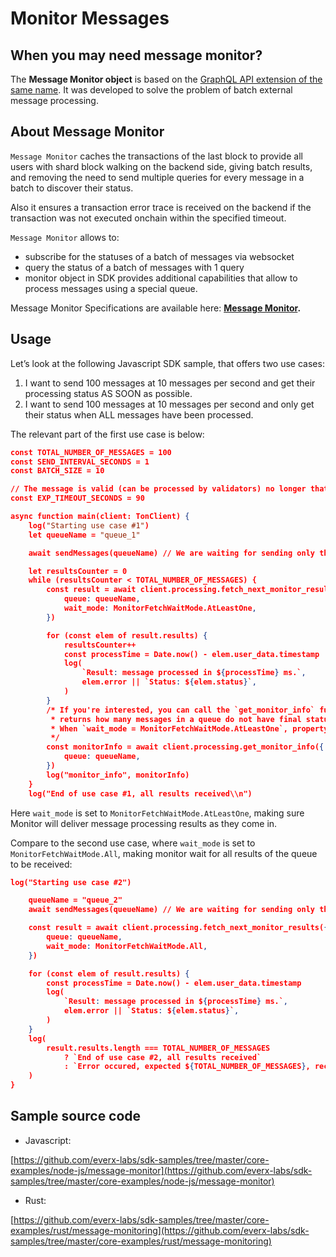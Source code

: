 # Monitor Messages

## When you may need message monitor?

The **Message Monitor object** is based on the [GraphQL API extension of the same name](https://docs.everplatform.dev/reference/graphql-api/message-monitor-api). It was developed to solve the problem of batch external message processing.

## About Message Monitor

`Message Monitor` caches the transactions of the last block to provide all users with shard block walking on the backend side, giving batch results, and removing the need to send multiple queries for every message in a batch to discover their status.

Also it ensures a transaction error trace is received on the backend if the transaction was not executed onchain within the specified timeout.

`Message Monitor` allows to:

* subscribe for the statuses of a batch of messages via websocket
* query the status of a batch of messages with 1 query
* monitor object in SDK provides additional capabilities that allow to process messages using a special queue.

Message Monitor Specifications are available here:  [**Message Monitor**](../../reference/types-and-methods/mod\_processing.md#monitor\_messages)**.**

## Usage

Let’s look at the following Javascript SDK sample, that offers two use cases:

1. I want to send 100 messages at 10 messages per second and get their processing status AS SOON as possible.
2. I want to send 100 messages at 10 messages per second and only get their status when ALL messages have been processed.

The relevant part of the first use case is below:

```json
const TOTAL_NUMBER_OF_MESSAGES = 100
const SEND_INTERVAL_SECONDS = 1
const BATCH_SIZE = 10

// The message is valid (can be processed by validators) no longer that 90 seconds after creation.
const EXP_TIMEOUT_SECONDS = 90

async function main(client: TonClient) {
    log("Starting use case #1")
    let queueName = "queue_1"

    await sendMessages(queueName) // We are waiting for sending only the first batch of messages.

    let resultsCounter = 0
    while (resultsCounter < TOTAL_NUMBER_OF_MESSAGES) {
        const result = await client.processing.fetch_next_monitor_results({
            queue: queueName,
            wait_mode: MonitorFetchWaitMode.AtLeastOne,
        })

        for (const elem of result.results) {
            resultsCounter++
            const processTime = Date.now() - elem.user_data.timestamp
            log(
                `Result: message processed in ${processTime} ms.`,
                elem.error || `Status: ${elem.status}`,
            )
        }
        /* If you're interested, you can call the `get_monitor_info` function, which
         * returns how many messages in a queue do not have final status yet ("unresolved")
         * When `wait_mode = MonitorFetchWaitMode.AtLeastOne`, property "resolved" is always equals to 0
         */
        const monitorInfo = await client.processing.get_monitor_info({
            queue: queueName,
        })
        log("monitor_info", monitorInfo)
    }
    log("End of use case #1, all results received\\n")
```

Here `wait_mode` is set to `MonitorFetchWaitMode.AtLeastOne`, making sure Monitor will deliver message processing results as they come in.

Compare to the second use case, where `wait_mode` is set to `MonitorFetchWaitMode.All`, making monitor wait for all results of the queue to be received:

```json
log("Starting use case #2")

    queueName = "queue_2"
    await sendMessages(queueName) // We are waiting for sending only the first batch of messages.

    const result = await client.processing.fetch_next_monitor_results({
        queue: queueName,
        wait_mode: MonitorFetchWaitMode.All,
    })

    for (const elem of result.results) {
        const processTime = Date.now() - elem.user_data.timestamp
        log(
            `Result: message processed in ${processTime} ms.`,
            elem.error || `Status: ${elem.status}`,
        )
    }
    log(
        result.results.length === TOTAL_NUMBER_OF_MESSAGES
            ? `End of use case #2, all results received`
            : `Error occured, expected ${TOTAL_NUMBER_OF_MESSAGES}, received ${result.results.length}`,
    )
}
```

## Sample source code

* Javascript:

[https://github.com/everx-labs/sdk-samples/tree/master/core-examples/node-js/message-monitor](https://github.com/everx-labs/sdk-samples/tree/master/core-examples/node-js/message-monitor)

* Rust:

[https://github.com/everx-labs/sdk-samples/tree/master/core-examples/rust/message-monitoring](https://github.com/everx-labs/sdk-samples/tree/master/core-examples/rust/message-monitoring)

